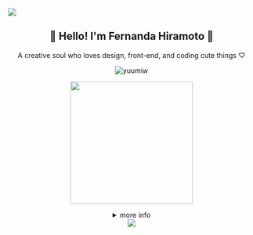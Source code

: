 <!-- Banner superior -->
<img src="https://capsule-render.vercel.app/api?type=waving&color=f4c6d7&height=100&section=header"/>

<h2 align="center">🌸 Hello! I'm <strong>Fernanda Hiramoto</strong> 🐾</h2>
<p align="center">A creative soul who loves design, front-end, and coding cute things ♡</p>

<p align="center">
  <img src="https://komarev.com/ghpvc/?username=yuumiw&style=flat-square&color=f4c6d7" alt="yuumiw" />
</p>

<!-- GIF fofo -->
<p align="center">
  <img src="https://i.pinimg.com/originals/38/83/8d/38838d2369fe10f9e3f03e92bde4883c.gif" width="250" />
</p>

<div align="center">
<details>
  <summary> more info</summary>
  <br>

  <div align="center">

  <!-- GitHub Stats -->
  <img height="160px" src="https://github-readme-stats.vercel.app/api?username=yuumiw&show_icons=true&theme=tokyonight&title_color=f4c6d7&icon_color=f4c6d7&text_color=ffffff&bg_color=0d1117" />
  <img height="160px" src="https://github-readme-stats.vercel.app/api/top-langs/?username=yuumiw&layout=compact&theme=tokyonight&title_color=f4c6d7&text_color=ffffff&bg_color=0d1117" />
  <img height="160px" src="https://github-readme-streak-stats.herokuapp.com?user=yuumiw&theme=tokyonight&ring=f4c6d7&fire=f4c6d7&currStreakLabel=f4c6d7" />

  <!-- Summary Cards -->
  <img src="https://github-profile-summary-cards.vercel.app/api/cards/profile-details?username=yuumiw&theme=tokyonight" />
  <img src="https://github-profile-summary-cards.vercel.app/api/cards/repos-per-language?username=yuumiw&theme=tokyonight" />
  <img src="https://github-profile-summary-cards.vercel.app/api/cards/most-commit-language?username=yuumiw&theme=tokyonight" />
  <img src="https://github-profile-summary-cards.vercel.app/api/cards/productive-time?username=yuumiw&theme=tokyonight&utcOffset=8" />

  <!-- Tech Stack -->
  <br>
  <p><strong>Languages & Tools</strong></p>
  <img src="https://cdn.jsdelivr.net/gh/devicons/devicon/icons/cplusplus/cplusplus-original.svg" width="40" />
  <img src="https://cdn.jsdelivr.net/gh/devicons/devicon/icons/photoshop/photoshop-plain.svg" width="40" />
  <img src="https://cdn.jsdelivr.net/gh/devicons/devicon/icons/figma/figma-original.svg" width="40" />

  <!-- Socials -->
  <br><br>
  <p><strong>Let's connect!</strong></p>
  <a href="mailto:fefewe@sempreceub.com"><img src="https://img.shields.io/badge/Gmail-f4c6d7?style=for-the-badge&logo=gmail&logoColor=white"></a>
  <a href="https://instagram.com/softfawn.co"><img src="https://img.shields.io/badge/Instagram-f4c6d7?style=for-the-badge&logo=instagram&logoColor=white"></a>
  <a href="https://discord.com/users/@dilaceradas"><img src="https://img.shields.io/badge/Discord-f4c6d7?style=for-the-badge&logo=discord&logoColor=white"></a>



  </div>

</details>

<!-- Footer -->
<img src="https://capsule-render.vercel.app/api?type=waving&color=f4c6d7&height=100&section=footer"/>
